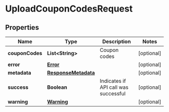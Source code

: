 
# UploadCouponCodesRequest

## Properties
Name | Type | Description | Notes
------------ | ------------- | ------------- | -------------
**couponCodes** | **List&lt;String&gt;** | Coupon codes |  [optional]
**error** | [**Error**](Error.md) |  |  [optional]
**metadata** | [**ResponseMetadata**](ResponseMetadata.md) |  |  [optional]
**success** | **Boolean** | Indicates if API call was successful |  [optional]
**warning** | [**Warning**](Warning.md) |  |  [optional]



